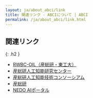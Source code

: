```yaml
---
layout: ja/about_abci/link
title: 関連リンク - ABCIについて | ABCI
permalink: /ja/about_abci/link.html
---
```



## 関連リンク
{: .h2 }

<ul>
<li><a href="https://unit.aist.go.jp/rwbc-oil/" target="_blank"><u>RWBC-OIL（産総研・東工大）</u></a></li>
<li><a href="https://www.airc.aist.go.jp/" target="_blank"><u>産総研人工知能研究センター</u></a></li>
<li><a href="http://www.ai-tech-c.jp" target="_blank"><u>産総研人工知能技術コンソーシアム</u></a></li>
<li><a href="https://www.aist.go.jp/" target="_blank"><u>産総研</u></a></li>
<li><a href="http://www.nedo.go.jp/activities/ZZJP2_100064.html" target="_blank"><u>NEDO AIポータル</u></a></li>
</ul>
